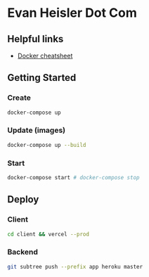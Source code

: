 # Evan Heisler Dot Com

## Helpful links

- [Docker cheatsheet](https://devhints.io/docker-compose)

## Getting Started

### Create

```bash
docker-compose up
```

### Update (images)

```bash
docker-compose up --build
```

### Start

```bash
docker-compose start # docker-compose stop
```

## Deploy

### Client

```bash
cd client && vercel --prod
```

### Backend

```bash
git subtree push --prefix app heroku master
```
